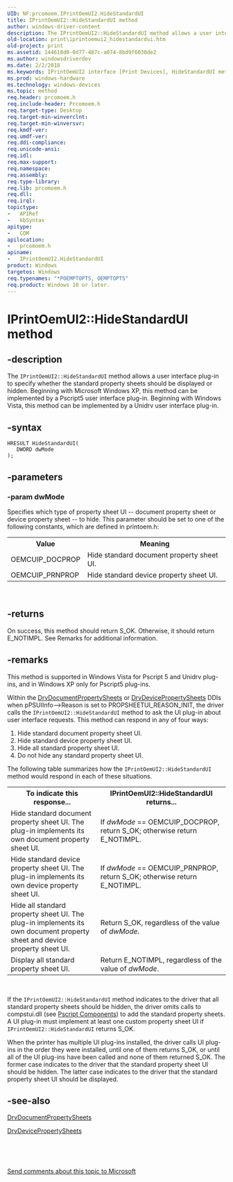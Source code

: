 ```yaml
---
UID: NF:prcomoem.IPrintOemUI2.HideStandardUI
title: IPrintOemUI2::HideStandardUI method
author: windows-driver-content
description: The IPrintOemUI2::HideStandardUI method allows a user interface plug-in to specify whether the standard property sheets should be displayed or hidden.
old-location: print\iprintoemui2_hidestandardui.htm
old-project: print
ms.assetid: 144618d0-0d77-487c-a074-8bd9f6030de2
ms.author: windowsdriverdev
ms.date: 2/2/2018
ms.keywords: IPrintOemUI2 interface [Print Devices], HideStandardUI method, IPrintOemUI2, print.iprintoemui2_hidestandardui, IPrintOemUI2::HideStandardUI, prcomoem/IPrintOemUI2::HideStandardUI, HideStandardUI, HideStandardUI method [Print Devices], IPrintOemUI2 interface, HideStandardUI method [Print Devices], print_unidrv-pscript_ui_27b169d4-4e08-496c-b9d1-1b73dc27995b.xml
ms.prod: windows-hardware
ms.technology: windows-devices
ms.topic: method
req.header: prcomoem.h
req.include-header: Prcomoem.h
req.target-type: Desktop
req.target-min-winverclnt: 
req.target-min-winversvr: 
req.kmdf-ver: 
req.umdf-ver: 
req.ddi-compliance: 
req.unicode-ansi: 
req.idl: 
req.max-support: 
req.namespace: 
req.assembly: 
req.type-library: 
req.lib: prcomoem.h
req.dll: 
req.irql: 
topictype:
-	APIRef
-	kbSyntax
apitype:
-	COM
apilocation:
-	prcomoem.h
apiname:
-	IPrintOemUI2.HideStandardUI
product: Windows
targetos: Windows
req.typenames: "*POEMPTOPTS, OEMPTOPTS"
req.product: Windows 10 or later.
---
```


# IPrintOemUI2::HideStandardUI method


## -description


The <code>IPrintOemUI2::HideStandardUI</code> method allows a user interface plug-in to specify whether the standard property sheets should be displayed or hidden. Beginning with Microsoft Windows XP, this method can be implemented by a Pscript5 user interface plug-in. Beginning with Windows Vista, this method can be implemented by a Unidrv user interface plug-in.


## -syntax


````
HRESULT HideStandardUI(
   DWORD dwMode
);
````


## -parameters




### -param dwMode

Specifies which type of property sheet UI -- document property sheet or device property sheet -- to hide. This parameter should be set to one of the following constants, which are defined in printoem.h:
<table>
<tr>
<th>Value</th>
<th>Meaning</th>
</tr>
<tr>
<td>
OEMCUIP_DOCPROP

</td>
<td>
Hide standard document property sheet UI.

</td>
</tr>
<tr>
<td>
OEMCUIP_PRNPROP

</td>
<td>
Hide standard device property sheet UI.

</td>
</tr>
</table> 


## -returns


On success, this method should return S_OK. Otherwise, it should return E_NOTIMPL. See Remarks for additional information.



## -remarks


This method is supported in Windows Vista for Pscript 5 and Unidrv plug-ins, and in Windows XP only for Pscript5 plug-ins.

Within the <a href="..\winddiui\nf-winddiui-drvdocumentpropertysheets.md">DrvDocumentPropertySheets</a> or <a href="..\winddiui\nf-winddiui-drvdevicepropertysheets.md">DrvDevicePropertySheets</a> DDIs when pPSUIInfo--&gt;Reason is set to PROPSHEETUI_REASON_INIT, the driver calls the <code>IPrintOemUI2::HideStandardUI</code> method to ask the UI plug-in about user interface requests. This method can respond in any of four ways: 
<ol>
<li>
Hide standard document property sheet UI.

</li>
<li>
Hide standard device property sheet UI.

</li>
<li>
Hide all standard property sheet UI.

</li>
<li>
Do not hide any standard property sheet UI.

</li>
</ol>The following table summarizes how the <code>IPrintOemUI2::HideStandardUI</code> method would respond in each of these situations.
<table>
<tr>
<th>To indicate this response...</th>
<th>IPrintOemUI2::HideStandardUI returns...</th>
</tr>
<tr>
<td>
Hide standard document property sheet UI. The plug-in implements its own document property sheet UI.

</td>
<td>
If <i>dwMode</i> == OEMCUIP_DOCPROP, return S_OK; otherwise return E_NOTIMPL.

</td>
</tr>
<tr>
<td>
Hide standard device property sheet UI. The plug-in implements its own device property sheet UI.

</td>
<td>
If <i>dwMode</i> == OEMCUIP_PRNPROP, return S_OK; otherwise return E_NOTIMPL.

</td>
</tr>
<tr>
<td>
Hide all standard property sheet UI. The plug-in implements its own document property sheet and device property sheet UI.

</td>
<td>
Return S_OK, regardless of the value of <i>dwMode</i>.

</td>
</tr>
<tr>
<td>
Display all standard property sheet UI.

</td>
<td>
Return E_NOTIMPL, regardless of the value of <i>dwMode</i>.

</td>
</tr>
</table> 

If the <code>IPrintOemUI2::HideStandardUI</code> method indicates to the driver that all standard property sheets should be hidden, the driver omits calls to compstui.dll (see <a href="https://msdn.microsoft.com/9f3bd004-e62c-42b6-99da-045c12e088a3">Pscript Components</a>) to add the standard property sheets. A UI plug-in must implement at least one custom property sheet UI if <code>IPrintOemUI2::HideStandardUI</code> returns S_OK.

When the printer has multiple UI plug-ins installed, the driver calls UI plug-ins in the order they were installed, until one of them returns S_OK, or until all of the UI plug-ins have been called and none of them returned S_OK. The former case indicates to the driver that the standard property sheet UI should be hidden. The latter case indicates to the driver that the standard property sheet UI should be displayed.



## -see-also

<a href="..\winddiui\nf-winddiui-drvdocumentpropertysheets.md">DrvDocumentPropertySheets</a>

<a href="..\winddiui\nf-winddiui-drvdevicepropertysheets.md">DrvDevicePropertySheets</a>

 

 

<a href="mailto:wsddocfb@microsoft.com?subject=Documentation%20feedback [print\print]:%20IPrintOemUI2::HideStandardUI method%20 RELEASE:%20(2/2/2018)&amp;body=%0A%0APRIVACY STATEMENT%0A%0AWe use your feedback to improve the documentation. We don't use your email address for any other purpose, and we'll remove your email address from our system after the issue that you're reporting is fixed. While we're working to fix this issue, we might send you an email message to ask for more info. Later, we might also send you an email message to let you know that we've addressed your feedback.%0A%0AFor more info about Microsoft's privacy policy, see http://privacy.microsoft.com/en-us/default.aspx." title="Send comments about this topic to Microsoft">Send comments about this topic to Microsoft</a>

